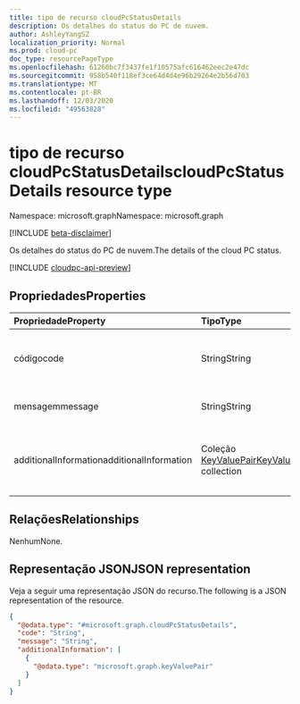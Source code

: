```yaml
---
title: tipo de recurso cloudPcStatusDetails
description: Os detalhes do status do PC de nuvem.
author: AshleyYangSZ
localization_priority: Normal
ms.prod: cloud-pc
doc_type: resourcePageType
ms.openlocfilehash: 61260bc7f3437fe1f10575afc616462eec2e47dc
ms.sourcegitcommit: 958b540f118ef3ce64d4d4e96b29264e2b56d703
ms.translationtype: MT
ms.contentlocale: pt-BR
ms.lasthandoff: 12/03/2020
ms.locfileid: "49563828"
---
```

# <a name="cloudpcstatusdetails-resource-type"></a><span data-ttu-id="ee8f3-103">tipo de recurso cloudPcStatusDetails</span><span class="sxs-lookup"><span data-stu-id="ee8f3-103">cloudPcStatusDetails resource type</span></span>

<span data-ttu-id="ee8f3-104">Namespace: microsoft.graph</span><span class="sxs-lookup"><span data-stu-id="ee8f3-104">Namespace: microsoft.graph</span></span>

[!INCLUDE [beta-disclaimer](../../includes/beta-disclaimer.md)]

<span data-ttu-id="ee8f3-105">Os detalhes do status do PC de nuvem.</span><span class="sxs-lookup"><span data-stu-id="ee8f3-105">The details of the cloud PC status.</span></span>

[!INCLUDE [cloudpc-api-preview](../../includes/cloudpc-api-preview.md)]

## <a name="properties"></a><span data-ttu-id="ee8f3-106">Propriedades</span><span class="sxs-lookup"><span data-stu-id="ee8f3-106">Properties</span></span>

|<span data-ttu-id="ee8f3-107">Propriedade</span><span class="sxs-lookup"><span data-stu-id="ee8f3-107">Property</span></span>|<span data-ttu-id="ee8f3-108">Tipo</span><span class="sxs-lookup"><span data-stu-id="ee8f3-108">Type</span></span>|<span data-ttu-id="ee8f3-109">Descrição</span><span class="sxs-lookup"><span data-stu-id="ee8f3-109">Description</span></span>|
|:---|:---|:---|
|<span data-ttu-id="ee8f3-110">código</span><span class="sxs-lookup"><span data-stu-id="ee8f3-110">code</span></span>|<span data-ttu-id="ee8f3-111">String</span><span class="sxs-lookup"><span data-stu-id="ee8f3-111">String</span></span>|<span data-ttu-id="ee8f3-112">O código associado ao status do PC de nuvem.</span><span class="sxs-lookup"><span data-stu-id="ee8f3-112">The code associated with the cloud PC status.</span></span>|
|<span data-ttu-id="ee8f3-113">mensagem</span><span class="sxs-lookup"><span data-stu-id="ee8f3-113">message</span></span>|<span data-ttu-id="ee8f3-114">String</span><span class="sxs-lookup"><span data-stu-id="ee8f3-114">String</span></span>|<span data-ttu-id="ee8f3-115">A mensagem de status.</span><span class="sxs-lookup"><span data-stu-id="ee8f3-115">The status message.</span></span>|
|<span data-ttu-id="ee8f3-116">additionalInformation</span><span class="sxs-lookup"><span data-stu-id="ee8f3-116">additionalInformation</span></span>|<span data-ttu-id="ee8f3-117">Coleção [KeyValuePair](../resources/keyvaluepair.md)</span><span class="sxs-lookup"><span data-stu-id="ee8f3-117">[KeyValuePair](../resources/keyvaluepair.md) collection</span></span>|<span data-ttu-id="ee8f3-118">Informações adicionais sobre o status do PC de nuvem.</span><span class="sxs-lookup"><span data-stu-id="ee8f3-118">Any additional information about the cloud PC status.</span></span>|

## <a name="relationships"></a><span data-ttu-id="ee8f3-119">Relações</span><span class="sxs-lookup"><span data-stu-id="ee8f3-119">Relationships</span></span>

<span data-ttu-id="ee8f3-120">Nenhum</span><span class="sxs-lookup"><span data-stu-id="ee8f3-120">None.</span></span>

## <a name="json-representation"></a><span data-ttu-id="ee8f3-121">Representação JSON</span><span class="sxs-lookup"><span data-stu-id="ee8f3-121">JSON representation</span></span>

<span data-ttu-id="ee8f3-122">Veja a seguir uma representação JSON do recurso.</span><span class="sxs-lookup"><span data-stu-id="ee8f3-122">The following is a JSON representation of the resource.</span></span>
<!-- {
  "blockType": "resource",
  "@odata.type": "microsoft.graph.cloudPcStatusDetails",
  "openType": false
}
-->

``` json
{
  "@odata.type": "#microsoft.graph.cloudPcStatusDetails",
  "code": "String",
  "message": "String",
  "additionalInformation": [
    {
      "@odata.type": "microsoft.graph.keyValuePair"
    }
  ]
}
```

